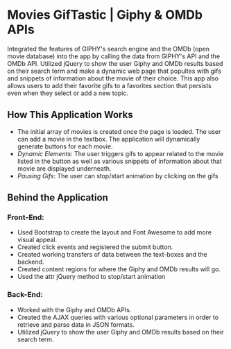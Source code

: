 # Movies GifTastic | Giphy & OMDb APIs
Integrated the features of GIPHY's search engine and the OMDb (open movie database) into the app by calling the data from GIPHY's API and the OMDb API. Utilized jQuery to show the user Giphy and OMDb results based on their search term and make a dynamic web page that popultes with gifs and snippets of information about the movie of their choice. This app also allows users to add their favorite gifs to a favorites section that persists even when they select or add a new topic.

## How This Application Works

* The initial array of movies is created once the page is loaded. The user can add a movie in the textbox. The application will dynamically generate buttons for each movie.
* _Dynamic Elements_: The user triggers gifs to appear related to the movie listed in the button as well as various snippets of information about that movie are displayed underneath. 
* _Pausing Gifs_: The user can stop/start animation by clicking on the gifs

## Behind the Application

### Front-End:
* Used Bootstrap to create the layout and Font Awesome to add more visual appeal.
* Created click events and registered the submit button. 
* Created working transfers of data between the text-boxes and the backend. 
* Created content regions for where the Giphy and OMDb results will go. 
* Used the attr jQuery method to stop/start animation

### Back-End:
* Worked with the Giphy and OMDb APIs. 
* Created the AJAX queries with various optional parameters in order to retrieve and parse data in JSON formats. 
* Utilized jQuery to show the user Giphy and OMDb results based on their search term.

